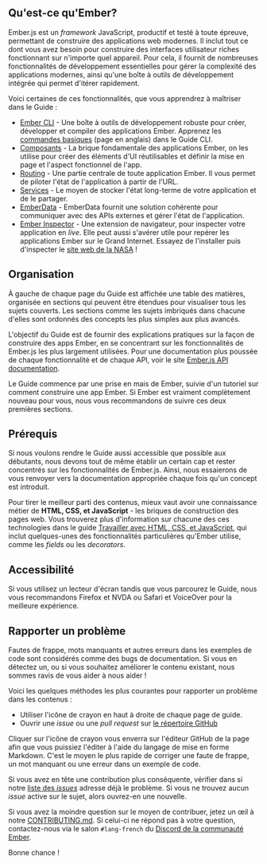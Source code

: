 ## Qu'est-ce qu'Ember?

Ember.js est un _framework_ JavaScript, productif et testé à toute épreuve, permettant de construire des applications web modernes. 
Il inclut tout ce dont vous avez besoin pour construire des interfaces utilisateur riches fonctionnant sur n'importe quel appareil. Pour cela, il fournit de nombreuses fonctionnalités de développement essentielles pour gérer la complexité des applications modernes, ainsi qu'une boîte à outils de développement intégrée qui permet d'itérer rapidement.

Voici certaines de ces fonctionnalités, que vous apprendrez à maîtriser dans le Guide&nbsp;:

* [Ember CLI](https://cli.emberjs.com/release/) - Une boîte à outils de développement robuste pour créer, développer et compiler des applications Ember. Apprenez les [commandes basiques](https://cli.emberjs.com/release/basic-use/cli-commands/) (page en anglais) dans le Guide CLI.
* [Composants](../components/) - La brique fondamentale des applications Ember, on les utilise pour créer des éléments d'UI réutilisables et définir la mise en page et l'aspect fonctionnel de l'app.
* [Routing](../routing/) - Une partie centrale de toute application Ember. Il vous permet de piloter l'état de l'application à partir de l'URL.
* [Services](../services/) - Le moyen de stocker l'état long-terme de votre application et de le partager.
* [EmberData](../models/) - EmberData fournit une solution cohérente pour communiquer avec des APIs externes et gérer l'état de l'application.
* [Ember Inspector](../ember-inspector/) - Une extension de navigateur, pour inspecter votre application en _live_. Elle peut aussi s'avérer utile pour repérer les applications Ember sur le Grand Internet. Essayez de l'installer puis d'inspecter le [site web de la NASA](https://www.nasa.gov/)&nbsp;!

## Organisation

À gauche de chaque page du Guide est affichée une table des matières, organisée en sections qui peuvent être étendues pour visualiser tous les sujets couverts. Les sections comme les sujets imbriqués dans chacune d'elles sont ordonnés des concepts les plus simples aux plus avancés.

L'objectif du Guide est de fournir des explications pratiques sur la façon de construire des apps Ember, en se concentrant sur les fonctionnalités de Ember.js les plus largement utilisées.
Pour une documentation plus poussée de chaque fonctionnalité et de chaque API, voir le site [Ember.js API documentation](https://api.emberjs.com/).

Le Guide commence par une prise en mais de Ember, suivie d'un tutoriel sur comment construire une app Ember. Si Ember est vraiment complètement nouveau pour vous, nous vous recommandons de suivre ces deux premières sections.

## Prérequis

Si nous voulons rendre le Guide aussi accessible que possible aux débutants, nous devons tout de même établir un certain cap et rester concentrés sur les fonctionnalités de Ember.js. Ainsi, nous essaierons de vous renvoyer vers la documentation appropriée chaque fois qu'un concept est introduit.

Pour tirer le meilleur parti des contenus, mieux vaut avoir une connaissance métier de **HTML, CSS, et JavaScript** - les briques de construction des pages web. Vous trouverez plus d'information sur chacune des ces technologies dans le guide [Travailler avec HTML, CSS, et JavaScript](./working-with-html-css-and-javascript), qui inclut quelques-unes des fonctionnalités particulières qu'Ember utilise, comme les _fields_ ou les _decorators_.

## Accessibilité

Si vous utilisez un lecteur d'écran tandis que vous parcourez le Guide, nous vous recommandons Firefox et NVDA ou Safari et VoiceOver pour la meilleure expérience.

## Rapporter un problème

Fautes de frappe, mots manquants et autres erreurs dans les exemples de code sont considérés comme des bugs de documentation. Si vous en détectez un, ou si vous souhaitez améliorer le contenu existant, nous sommes ravis de vous aider à nous aider&nbsp;!

Voici les quelques méthodes les plus courantes pour rapporter un problème dans les contenus&nbsp;:

* Utiliser l'icône de crayon en haut à droite de chaque page de guide.
* Ouvrir une _issue_ ou une _pull request_ sur [le répertoire GitHub](https://github.com/DazzlingFugu/ember-fr-guides-source)

Cliquer sur l'icône de crayon vous enverra sur l'éditeur GitHub de la page afin que vous puissiez l'éditer à l'aide du langage de mise en forme Markdown. C'est le moyen le plus rapide de corriger une faute de frappe, un mot manquant ou une erreur dans un exemple de code.

Si vous avez en tête une contribution plus conséquente, vérifier dans si notre [liste des _issues_](https://github.com/DazzlingFugu/ember-fr-guides-source/issues) adresse déjà le problème. Si vous ne trouvez aucun _issue_ active sur le sujet, alors ouvrez-en une nouvelle.

Si vous avez la moindre question sur le moyen de contribuer, jetez un œil à notre [CONTRIBUTING.md](https://github.com/DazzlingFugu/ember-fr-guides-source/blob/master/CONTRIBUTING.md). Si celui-ci ne répond pas à votre question, contactez-nous via le salon `#lang-french` du [Discord de la communauté Ember](https://discordapp.com/invite/zT3asNS).

Bonne chance&nbsp;!
